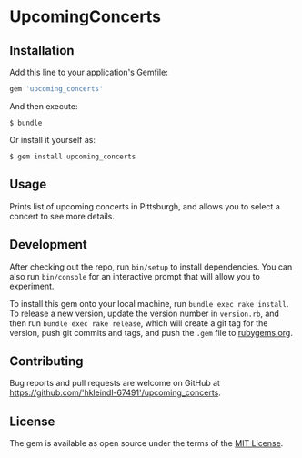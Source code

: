 # UpcomingConcerts


## Installation

Add this line to your application's Gemfile:

```ruby
gem 'upcoming_concerts'
```

And then execute:

    $ bundle

Or install it yourself as:

    $ gem install upcoming_concerts

## Usage

Prints list of upcoming concerts in Pittsburgh, and allows you to select a concert to see more details.

## Development

After checking out the repo, run `bin/setup` to install dependencies. You can also run `bin/console` for an interactive prompt that will allow you to experiment.

To install this gem onto your local machine, run `bundle exec rake install`. To release a new version, update the version number in `version.rb`, and then run `bundle exec rake release`, which will create a git tag for the version, push git commits and tags, and push the `.gem` file to [rubygems.org](https://rubygems.org).

## Contributing

Bug reports and pull requests are welcome on GitHub at https://github.com/'hkleindl-67491'/upcoming_concerts.


## License

The gem is available as open source under the terms of the [MIT License](http://opensource.org/licenses/MIT).
